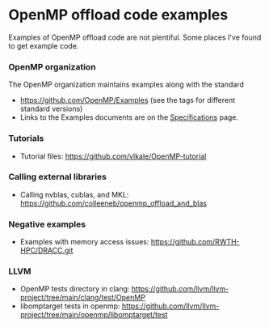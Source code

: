 # OpenMP offload code examples
Examples of OpenMP offload code are not plentiful.  Some places I've found to get example code.

### OpenMP organization
The OpenMP organization maintains examples along with the standard
* https://github.com/OpenMP/Examples  (see the tags for different standard versions)
* Links to the Examples documents are on the [Specifications](https://www.openmp.org/specifications/) page.

### Tutorials
* Tutorial files: https://github.com/vlkale/OpenMP-tutorial

### Calling external libraries
* Calling nvblas, cublas, and MKL: https://github.com/colleeneb/openmp_offload_and_blas


### Negative examples
* Examples with memory access issues: https://github.com/RWTH-HPC/DRACC.git

### LLVM
* OpenMP tests directory in clang: https://github.com/llvm/llvm-project/tree/main/clang/test/OpenMP
* libomptarget tests in openmp: https://github.com/llvm/llvm-project/tree/main/openmp/libomptarget/test

